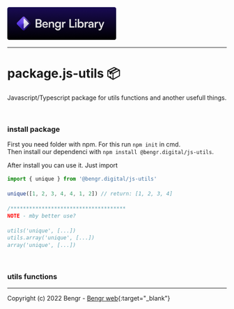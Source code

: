 <img src='./logo.png' style='width: 250px' alt='logo' />

---

# package.js-utils 📦

Javascript/Typescript package for utils functions and another usefull things.

<br>

### install package

First you need folder with npm. For this run `npm init` in cmd.<br>
Then install our dependenci with `npm install @bengr.digital/js-utils`.

After install you can use it. Just import

```ts
import { unique } from '@bengr.digital/js-utils'

unique([1, 2, 3, 4, 4, 1, 2]) // return: [1, 2, 3, 4]

/*************************************
NOTE - mby better use?

utils('unique', [...])
utils.array('unique', [...])
array('unique', [...])
```

<br>

### utils functions

---

Copyright (c) 2022 Bengr - [Bengr web](https://bengr.cz/){:target="\_blank"}
